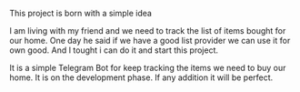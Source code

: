  This project is born with a simple idea

 I am living with my friend and we need to track the list of items bought for our home. One day he said if we have a good list provider we can use it for own good. And I tought i can do it and start this project.

 It is a simple Telegram Bot for keep tracking the items we need to buy our home. It is on the development phase. If any addition it will be perfect.
